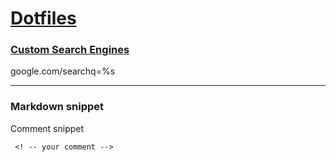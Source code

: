 #  [Dotfiles](#dotfiles)  

### [Custom Search Engines](#custom-search-engines)

google.com/searchq=%s
___
  
### Markdown snippet

  Comment snippet

```
 <! -- your comment -->    
```
